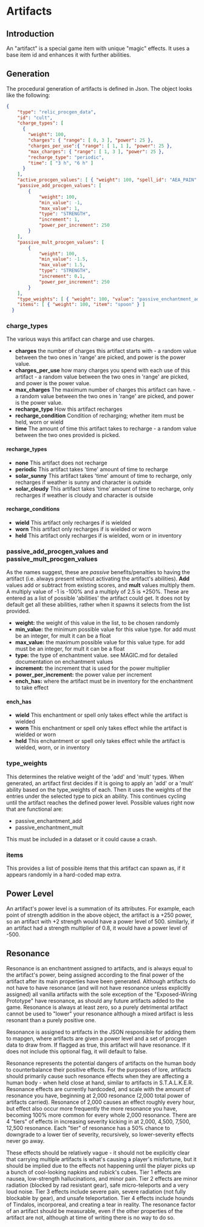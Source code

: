 # Artifacts

## Introduction

An "artifact" is a special game item with unique "magic" effects.  It uses a base item id and enhances it with further abilities.

## Generation

The procedural generation of artifacts is defined in Json. The object looks like the following:
```json
{
    "type": "relic_procgen_data",
    "id": "cult",
    "charge_types": [
      {
        "weight": 100,
        "charges": { "range": [ 0, 3 ], "power": 25 },
        "charges_per_use":{ "range": [ 1, 1 ], "power": 25 },
        "max_charges": { "range": [ 1, 3 ], "power": 25 },
        "recharge_type": "periodic",
        "time": [ "3 h", "6 h" ]
      }
    ],
    "active_procgen_values": [ { "weight": 100, "spell_id": "AEA_PAIN" } ],
    "passive_add_procgen_values": [
        {
            "weight": 100,
            "min_value": -1,
            "max_value": 1,
            "type": "STRENGTH",
            "increment": 1,
            "power_per_increment": 250
        }
    ],
    "passive_mult_procgen_values": [
        {
            "weight": 100,
            "min_value": -1.5,
            "max_value": 1.5,
            "type": "STRENGTH",
            "increment": 0.1,
            "power_per_increment": 250
        }
    ],
    "type_weights": [ { "weight": 100, "value": "passive_enchantment_add" } ],
    "items": [ { "weight": 100, "item": "spoon" } ]
  }
```

### charge_types

The various ways this artifact can charge and use charges.

- **charges** the number of charges this artifact starts with - a random value between the two ones in 'range' are picked, and power is the power value.
- **charges_per_use** how many charges you spend with each use of this artifact - a random value between the two ones in 'range' are picked, and power is the power value.
- **max_charges** The maximum number of charges this artifact can have. - a random value between the two ones in 'range' are picked, and power is the power value.
- **recharge_type** How this artifact recharges
- **recharge_condition** Condition of recharging; whether item must be held, worn or wield
- **time** The amount of time this artifact takes to recharge - a random value between the two ones provided is picked.

#### recharge_types

- **none** This artifact does not recharge
- **periodic** This artifact takes 'time' amount of time to recharge
- **solar_sunny** This artifact takes 'time' amount of time to recharge, only recharges if weather is sunny and character is outside
- **solar_cloudy** This artifact takes 'time' amount of time to recharge, only recharges if weather is cloudy and character is outside

#### recharge_conditions

- **wield** This artifact only recharges if is wielded
- **worn** This artifact only recharges if is wielded or worn
- **held** This artifact only recharges if is wielded, worn or in inventory

### passive_add_procgen_values and passive_mult_procgen_values

As the names suggest, these are *passive* benefits/penalties to having the artifact (i.e. always present without activating the artifact's abilities).  **Add** values add or subtract from existing scores, and **mult** values multiply them.  A multiply value of -1 is -100% and a multiply of 2.5 is +250%. These are entered as a list of possible 'abilities' the artifact could get. It does not by default get all these abilities, rather when it spawns it selects from the list provided.

- **weight:** the weight of this value in the list, to be chosen randomly
- **min_value:** the minimum possible value for this value type. for add must be an integer, for mult it can be a float
- **max_value:** the maximum possible value for this value type. for add must be an integer, for mult it can be a float
- **type:** the type of enchantment value. see MAGIC.md for detailed documentation on enchantment values
- **increment:** the increment that is used for the power multiplier
- **power_per_increment:** the power value per increment
- **ench_has:** where the artifact must be in inventory for the enchantment to take effect

#### ench_has

- **wield** This enchantment or spell only takes effect while the artifact is wielded
- **worn** This enchantment or spell only takes effect while the artifact is wielded or worn
- **held** This enchantment or spell only takes effect while the artifact is wielded, worn, or in inventory

### type_weights
This determines the relative weight of the 'add' and 'mult' types.  When generated, an artifact first decides if it is going to apply an 'add' or a 'mult' ability based on the type_weights of each.  Then it uses the weights of the entries under the selected type to pick an ability.  This continues cycling until the artifact reaches the defined power level.  Possible values right now that are functional are:
- passive_enchantment_add
- passive_enchantment_mult

This must be included in a dataset or it could cause a crash.

### items
This provides a list of possible items that this artifact can spawn as, if it appears randomly in a hard-coded map extra.

## Power Level
An artifact's power level is a summation of its attributes. For example, each point of strength addition in the above object, the artifact is a +250 power, so an artifact with +2 strength would have a power level of 500. similarly, if an artifact had a strength multiplier of 0.8, it would have a power level of -500.

## Resonance
Resonance is an enchantment assigned to artifacts, and is always equal to the artifact's power, being assigned according to the final power of the artifact after its main properties have been generated.  Although artifacts do not have to have resonance (and will not have resonance unless explicitly assigned) all vanilla artifacts with the sole exception of the "Exposed-Wiring Prototype" have resonance, as should any future artifacts added to the game.  Resonance is always at least zero, so a purely detrimental artifact cannot be used to "lower" your resonance although a mixed artifact is less resonant than a purely positive one.

Resonance is assigned to artifacts in the JSON responsible for adding them to mapgen, where artifacts are given a power level and a set of procgen data to draw from. If flagged as true, this artifact will have resonance. If it does not include this optional flag, it will default to false.

Resonance represents the potential dangers of artifacts on the human body to counterbalance their positive effects.  For the purposes of lore, artifacts should primarily cause such resonance effects when they are affecting a human body - when held close at hand, similar to artifacts in S.T.A.L.K.E.R.  Resonance effects are currently hardcoded, and scale with the amount of resonance you have, beginning at 2,000 resonance (2,000 total power of artifacts carried).  Resonance of 2,000 causes an effect roughly every hour, but effect also occur more frequently the more resonance you have, becoming 100% more common for every whole 2,000 resonance. There are 4 "tiers" of effects in increasing severity kicking in at 2,000, 4,500, 7,500, 12,500 resonance. Each "tier" of resonance has a 50% chance to downgrade to a lower tier of severity, recursively, so lower-severity effects never go away.

These effects should be relatively vague - it should not be explicitly clear that carrying multiple artifacts is what's causing a player's misfortune, but it should be implied due to the effects not happening until the player picks up a bunch of cool-looking napkins and rubick's cubes.  Tier 1 effects are nausea, low-strength hallucinations, and minor pain. Tier 2 effects are minor radiation (blocked by rad resistant gear), safe micro-teleports and a very loud noise.  Tier 3 effects include severe pain, severe radiation (not fully blockable by gear), and unsafe teleportation.  Tier 4 effects include hounds of Tindalos, incorporeal, and creating a tear in reality. The resonance factor of an artifact should be measurable, even if the other properties of the artifact are not, although at time of writing there is no way to do so.
